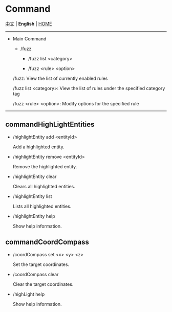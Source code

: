 # Command

[中文](../commands.md) | **English** | [HOME](../../README.md)

---

- Main Command

    - /fuzz

        - /fuzz list &lt;category&gt;

        - /fuzz &lt;rule&gt; &lt;option&gt;

  /fuzz: View the list of currently enabled rules

  /fuzz list &lt;category&gt;: View the list of rules under the specified category tag

  /fuzz &lt;rule&gt; &lt;option&gt;: Modify options for the specified rule

---

## commandHighLightEntities

- /highlightEntity add &lt;entityId&gt; 

  Add a highlighted entity.

- /highlightEntity remove &lt;entityId&gt; 

  Remove the highlighted entity.

- /highlightEntity clear 

  Clears all highlighted entities.

- /highlightEntity list 

  Lists all highlighted entities.

- /highlightEntity help

  Show help information.

## commandCoordCompass

- /coordCompass set &lt;x&gt; &lt;y&gt; &lt;z&gt;

  Set the target coordinates.

- /coordCompass clear

  Clear the target coordinates.

- /highLight help

  Show help information.